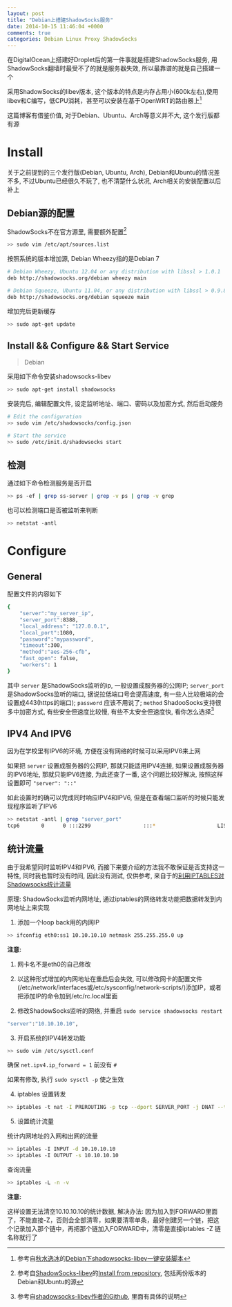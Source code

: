 ```yaml
---
layout: post
title: "Debian上搭建ShadowSocks服务"
date: 2014-10-15 11:46:04 +0000
comments: true
categories: Debian Linux Proxy ShadowSocks
---
```


在DigitalOcean上搭建好Droplet后的第一件事就是搭建ShadowSocks服务, 用ShadowSocks翻墙时最受不了的就是服务器失效, 所以最靠谱的就是自己搭建一个

采用ShadowSocks的libev版本, 这个版本的特点是内存占用小(600k左右),使用libev和C编写，低CPU消耗，甚至可以安装在基于OpenWRT的路由器上[^Ref-Shadowsocks-libev]

这篇博客有借鉴价值, 对于Debian、Ubuntu、Arch等意义并不大, 这个发行版都有源

# Install

关于之前提到的三个发行版(Debian, Ubuntu, Arch), Debian和Ubuntu的情况差不多, 不过Ubuntu已经很久不玩了, 也不清楚什么状况, Arch相关的安装配置以后补上

## Debian源的配置

ShadowSocks不在官方源里, 需要额外配置[^Debian_ShadowSocks_yuan]

```bash
>> sudo vim /etc/apt/sources.list
```

按照系统的版本增加源, Debian Wheezy指的是Debian 7

```bash
# Debian Wheezy, Ubuntu 12.04 or any distribution with libssl > 1.0.1
deb http://shadowsocks.org/debian wheezy main

# Debian Squeeze, Ubuntu 11.04, or any distribution with libssl > 0.9.8, but < 1.0.0
deb http://shadowsocks.org/debian squeeze main
```

增加完后更新缓存

```bash
>> sudo apt-get update
```

## Install && Configure && Start Service

> Debian

采用如下命令安装shadowsocks-libev

```bash
>> sudo apt-get install shadowsocks
```

安装完后, 编辑配置文件, 设定监听地址、端口、密码以及加密方式, 然后启动服务

```bash
# Edit the configuration
>> sudo vim /etc/shadowsocks/config.json

# Start the service
>> sudo /etc/init.d/shadowsocks start
```

## 检测

通过如下命令检测服务是否开启

```bash
>> ps -ef | grep ss-server | grep -v ps | grep -v grep
```

也可以检测端口是否被监听来判断

```bash
>> netstat -antl
```

# Configure

## General

配置文件的内容如下

```bash
{
    "server":"my_server_ip",
    "server_port":8388,
    "local_address": "127.0.0.1",
    "local_port":1080,
    "password":"mypassword",
    "timeout":300,
    "method":"aes-256-cfb",
    "fast_open": false,
    "workers": 1
}
```

其中 `server` 是ShadowSocks监听的ip, 一般设置成服务器的公网IP; `server_port` 是ShadowSocks监听的端口, 据说拉低端口号会提高速度, 有一些人比较极端的会设置成443(https的端口); `password` 应该不用说了; `method` ShadooSocks支持很多中加密方式, 有些安全但速度比较慢, 有些不太安全但速度快, 看你怎么选择[^ShadowSocks_Configure]

## IPV4 And IPV6

因为在学校里有IPV6的环境, 方便在没有网络的时候可以采用IPV6来上网

如果把 `server` 设置成服务器的公网IP, 那就只能适用IPV4连接, 如果设置成服务器的IPV6地址, 那就只能IPV6连接, 为此还查了一番, 这个问题比较好解决, 按照这样设置即可 `"server": "::"`

如此设置时的确可以完成同时响应IPV4和IPV6, 但是在查看端口监听的时候只能发现程序监听了IPV6

```bash
>> netstat -antl | grep "server_port"
tcp6       0      0 :::2299                 :::*                    LISTEN
```

## 统计流量

由于我希望同时监听IPV4和IPV6, 而接下来要介绍的方法我不敢保证是否支持这一特性, 同时我也暂时没有时间, 因此没有测试, 仅供参考, 来自于[](http://yzs.me/)的[利用IPTABLES对Shadowsocks统计流量](http://yzs.me/2230.html)

原理: ShadowSocks监听内网地址, 通过iptables的网络转发功能把数据转发到内网地址上来实现

1) 添加一个loop back用的内网IP

```bash
>> ifconfig eth0:ss1 10.10.10.10 netmask 255.255.255.0 up
```

**注意:**

1. 网卡名不是eth0的自己修改

2. 以这种形式增加的内网地址在重启后会失效, 可以修改网卡的配置文件(/etc/network/interfaces或/etc/sysconfig/network-scripts/)添加IP，或者把添加IP的命令加到/etc/rc.local里面

2) 修改ShadowSocks监听的网络, 并重启 `sudo service shadowsocks restart`

```bash
"server":"10.10.10.10",
```

3) 开启系统的IPV4转发功能

```bash
>> sudo vim /etc/sysctl.conf
```

确保 `net.ipv4.ip_forward = 1` 前没有 `#`

如果有修改, 执行 `sudo sysctl -p` 使之生效

4) iptables 设置转发

```bash
>> iptables -t nat -I PREROUTING -p tcp --dport SERVER_PORT -j DNAT --to-destination 10.10.10.10
```

5) 设置统计流量

统计内网地址的入网和出网的流量

```bash
>> iptables -I INPUT -d 10.10.10.10
>> iptables -I OUTPUT -s 10.10.10.10
```

查询流量

```bash
>> iptables -L -n -v
```

**注意:**

这样设置无法清空10.10.10.10的统计数据, 解决办法: 因为加入到FORWARD里面了，不能直接-Z，否则会全部清零，如果要清零单条，最好创建另一个链，把这个记录加入那个链中，再把那个链加入FORWARD中，清零是直接iptables -Z 链名称就行了

[^Ref-Shadowsocks-libev]: 参考自[秋水逸冰](http://teddysun.com/)的[Debian下shadowsocks-libev一键安装脚本](http://teddysun.com/358.html)
[^Debian_ShadowSocks_yuan]: 参考自[ShadowSocks-libev](https://github.com/madeye/shadowsocks-libev)的[Install from repository](https://github.com/madeye/shadowsocks-libev#install-from-repository), 包括两份版本的Debian和Ubuntu的源
[^ShadowSocks_Configure]: 参考自[shadowsocks-libev作者的Github](https://github.com/clowwindy/shadowsocks#configuration), 里面有具体的说明



